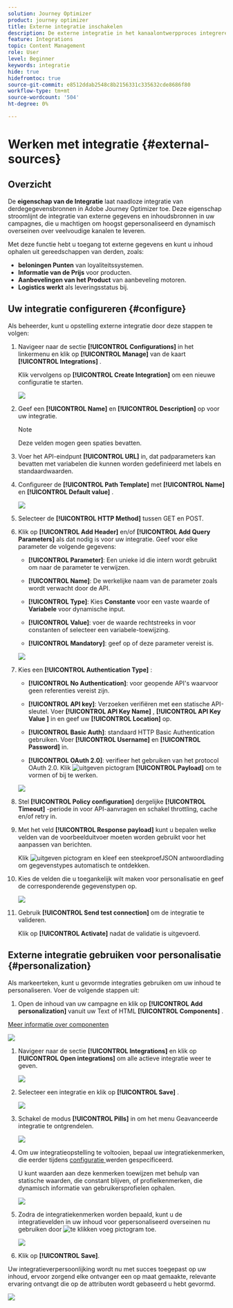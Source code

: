 ```yaml
---
solution: Journey Optimizer
product: journey optimizer
title: Externe integratie inschakelen
description: De externe integratie in het kanaalontwerpproces integreren om inhoud te verrijken met gepersonaliseerde en dynamische informatie
feature: Integrations
topic: Content Management
role: User
level: Beginner
keywords: integratie
hide: true
hidefromtoc: true
source-git-commit: e8512ddab2548c8b2156331c335632cde8686f80
workflow-type: tm+mt
source-wordcount: '504'
ht-degree: 0%

---
```


# Werken met integratie {#external-sources}

## Overzicht

De **eigenschap van de Integratie** laat naadloze integratie van derdegegevensbronnen in Adobe Journey Optimizer toe. Deze eigenschap stroomlijnt de integratie van externe gegevens en inhoudsbronnen in uw campagnes, die u machtigen om hoogst gepersonaliseerd en dynamisch overseinen over veelvoudige kanalen te leveren.

Met deze functie hebt u toegang tot externe gegevens en kunt u inhoud ophalen uit gereedschappen van derden, zoals:

* **beloningen Punten** van loyaliteitssystemen.
* **Informatie van de Prijs** voor producten.
* **Aanbevelingen van het Product** van aanbeveling motoren.
* **Logistics werkt** als leveringsstatus bij.

## Uw integratie configureren {#configure}

Als beheerder, kunt u opstelling externe integratie door deze stappen te volgen:

1. Navigeer naar de sectie **[!UICONTROL Configurations]** in het linkermenu en klik op **[!UICONTROL Manage]** van de kaart **[!UICONTROL Integrations]** .

   Klik vervolgens op **[!UICONTROL Create Integration]** om een nieuwe configuratie te starten.

   ![](assets/external-integration-config-1.png)

1. Geef een **[!UICONTROL Name]** en **[!UICONTROL Description]** op voor uw integratie.

   >[!NOTE]
   >
   >Deze velden mogen geen spaties bevatten.

1. Voer het API-eindpunt **[!UICONTROL URL]** in, dat padparameters kan bevatten met variabelen die kunnen worden gedefinieerd met labels en standaardwaarden.

1. Configureer de **[!UICONTROL Path Template]** met **[!UICONTROL Name]** en **[!UICONTROL Default value]** .

   ![](assets/external-integration-config-2.png)

1. Selecteer de **[!UICONTROL HTTP Method]** tussen GET en POST.

1. Klik op **[!UICONTROL Add Header]** en/of **[!UICONTROL Add Query Parameters]** als dat nodig is voor uw integratie. Geef voor elke parameter de volgende gegevens:

   * **[!UICONTROL Parameter]**: Een unieke id die intern wordt gebruikt om naar de parameter te verwijzen.

   * **[!UICONTROL Name]**: De werkelijke naam van de parameter zoals wordt verwacht door de API.

   * **[!UICONTROL Type]**: Kies **Constante** voor een vaste waarde of **Variabele** voor dynamische input.

   * **[!UICONTROL Value]**: voer de waarde rechtstreeks in voor constanten of selecteer een variabele-toewijzing.

   * **[!UICONTROL Mandatory]**: geef op of deze parameter vereist is.

   ![](assets/external-integration-config-3.png)

1. Kies een **[!UICONTROL Authentication Type]** :

   * **[!UICONTROL No Authentication]**: voor geopende API&#39;s waarvoor geen referenties vereist zijn.

   * **[!UICONTROL API key]**: Verzoeken verifiëren met een statische API-sleutel. Voer **[!UICONTROL API Key Name &#x200B;]** , **[!UICONTROL API Key Value &#x200B;]** in en geef uw **[!UICONTROL Location]** op.

   * **[!UICONTROL Basic Auth]**: standaard HTTP Basic Authentication gebruiken. Voer **[!UICONTROL Username]** en **[!UICONTROL Password]** in.

   * **[!UICONTROL OAuth 2.0]**: verifieer het gebruiken van het protocol OAuth 2.0. Klik ![ uitgeven ](assets/do-not-localize/Smock_Edit_18_N.svg) pictogram **[!UICONTROL Payload]** om te vormen of bij te werken.

   ![](assets/external-integration-config-4.png)

1. Stel **[!UICONTROL Policy configuration]** dergelijke **[!UICONTROL Timeout]** -periode in voor API-aanvragen en schakel throttling, cache en/of retry in.

1. Met het veld **[!UICONTROL Response payload]** kunt u bepalen welke velden van de voorbeelduitvoer moeten worden gebruikt voor het aanpassen van berichten.

   Klik ![ uitgeven ](assets/do-not-localize/Smock_Edit_18_N.svg) pictogram en kleef een steekproefJSON antwoordlading om gegevenstypes automatisch te ontdekken.

1. Kies de velden die u toegankelijk wilt maken voor personalisatie en geef de corresponderende gegevenstypen op.

   ![](assets/external-integration-config-5.png)

1. Gebruik **[!UICONTROL Send test connection]** om de integratie te valideren.

   Klik op **[!UICONTROL Activate]** nadat de validatie is uitgevoerd.

## Externe integratie gebruiken voor personalisatie {#personalization}

Als markeerteken, kunt u gevormde integraties gebruiken om uw inhoud te personaliseren. Voer de volgende stappen uit:

1. Open de inhoud van uw campagne en klik op **[!UICONTROL Add personalization]** vanuit uw Text of HTML **[!UICONTROL Components]** .

[Meer informatie over componenten](../email/content-components.md)

   ![](assets/external-integration-content-1.png)

1. Navigeer naar de sectie **[!UICONTROL Integrations]** en klik op **[!UICONTROL Open integrations]** om alle actieve integratie weer te geven.

   ![](assets/external-integration-content-2.png)

1. Selecteer een integratie en klik op **[!UICONTROL Save]** .

   ![](assets/external-integration-content-3.png)

1. Schakel de modus **[!UICONTROL Pills]** in om het menu Geavanceerde integratie te ontgrendelen.

   ![](assets/external-integration-content-4.png)

1. Om uw integratieopstelling te voltooien, bepaal uw integratiekenmerken, die eerder tijdens [ configuratie ](#configure) werden gespecificeerd.

   U kunt waarden aan deze kenmerken toewijzen met behulp van statische waarden, die constant blijven, of profielkenmerken, die dynamisch informatie van gebruikersprofielen ophalen.

   ![](assets/external-integration-content-5.png)

1. Zodra de integratiekenmerken worden bepaald, kunt u de integratievelden in uw inhoud voor gepersonaliseerd overseinen nu gebruiken door ![ te klikken voeg ](assets/do-not-localize/Smock_Add_18_N.svg) pictogram toe.

   ![](assets/external-integration-content-6.png)

1. Klik op **[!UICONTROL Save]**.

Uw integratieverpersoonlijking wordt nu met succes toegepast op uw inhoud, ervoor zorgend elke ontvanger een op maat gemaakte, relevante ervaring ontvangt die op de attributen wordt gebaseerd u hebt gevormd.

![](assets/external-integration-content-7.png)




